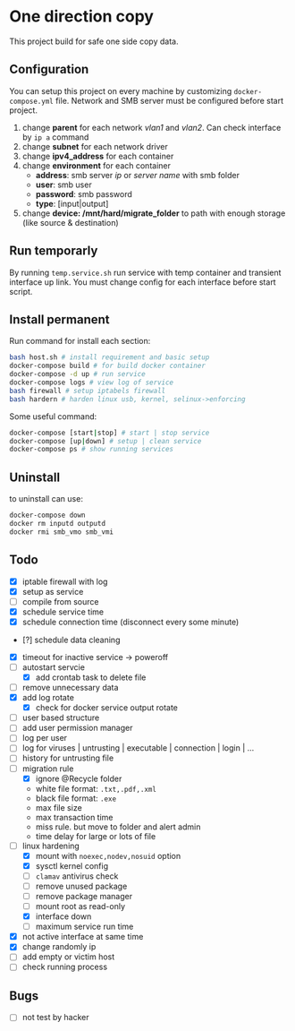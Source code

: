 # One direction copy

This project build for safe one side copy data.

## Configuration

You can setup this project on every machine by customizing `docker-compose.yml` file. Network and SMB server must be configured before start project.

1. change **parent** for each network _vlan1_ and _vlan2_. Can check interface by `ip a` command
2. change **subnet** for each network driver
3. change **ipv4_address** for each container
4. change **environment** for each container
    - **address**: smb server *ip* or *server name* with smb folder
    - **user**: smb user
    - **password**: smb password
    - **type**: [input|output]
5. change **device: /mnt/hard/migrate_folder** to path with enough storage (like source & destination)

## Run temporarly

By running `temp.service.sh` run service with temp container and transient interface up link.
You must change config for each interface before start script.

## Install permanent

Run command for install each section:

``` bash
bash host.sh # install requirement and basic setup
docker-compose build # for build docker container
docker-compose -d up # run service
docker-compose logs # view log of service
bash firewall # setup iptabels firewall
bash hardern # harden linux usb, kernel, selinux->enforcing
```

Some useful command:

``` bash
docker-compose [start|stop] # start | stop service
docker-compose [up|down] # setup | clean service
docker-compose ps # show running services
```

## Uninstall

to uninstall can use:

```bash
docker-compose down
docker rm inputd outputd
docker rmi smb_vmo smb_vmi
```

## Todo

- [X] iptable firewall with log
- [X] setup as service
- [ ] compile from source
- [X] schedule service time
- [X] schedule connection time (disconnect every some minute)
- [?] schedule data cleaning
- [X] timeout for inactive service -> poweroff
- [ ] autostart servcie
  - [X] add crontab task to delete file
- [ ] remove unnecessary data
- [X] add log rotate
  - [X] check for docker service output rotate
- [ ] user based structure
- [ ] add user permission manager
- [ ] log per user
- [ ] log for viruses | untrusting | executable | connection | login | ...
- [ ] history for untrusting file
- [ ] migration rule
  - [X] ignore @Recycle folder
  - white file format: `.txt,.pdf,.xml`
  - black file format: `.exe`
  - max file size
  - max transaction time
  - miss rule. but move to folder and alert admin
  - time delay for large or lots of file
- [ ] linux hardening
  - [X] mount with `noexec,nodev,nosuid` option
  - [X] sysctl kernel config
  - [ ] `clamav` antivirus check
  - [ ] remove unused package
  - [ ] remove package manager
  - [ ] mount root as read-only
  - [X] interface down
  - [ ] maximum service run time
- [X] not active interface at same time
- [X] change randomly ip
- [ ] add empty or victim host
- [ ] check running process

## Bugs

- [ ] not test by hacker